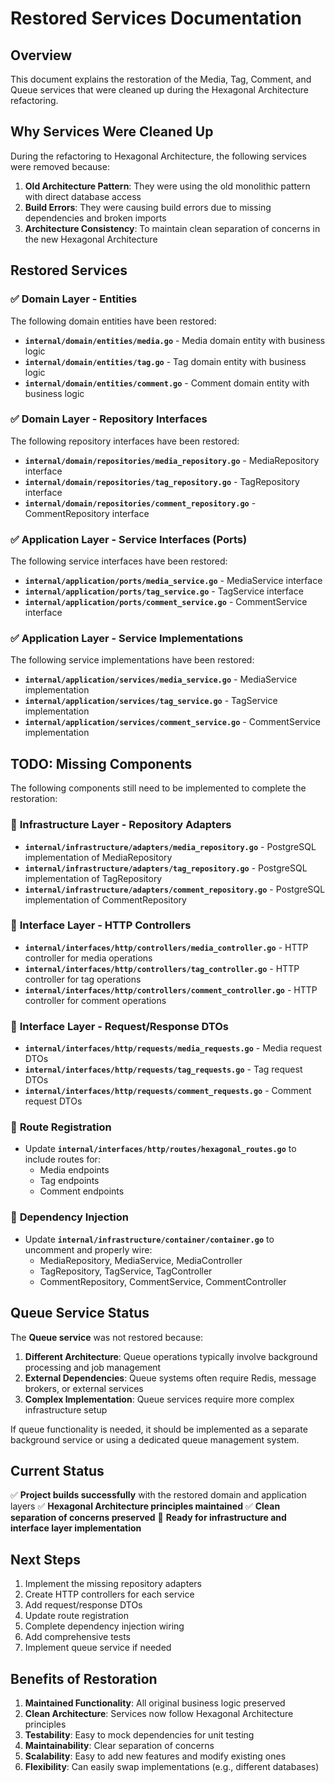 # Restored Services Documentation

## Overview

This document explains the restoration of the Media, Tag, Comment, and Queue services that were cleaned up during the Hexagonal Architecture refactoring.

## Why Services Were Cleaned Up

During the refactoring to Hexagonal Architecture, the following services were removed because:

1. **Old Architecture Pattern**: They were using the old monolithic pattern with direct database access
2. **Build Errors**: They were causing build errors due to missing dependencies and broken imports
3. **Architecture Consistency**: To maintain clean separation of concerns in the new Hexagonal Architecture

## Restored Services

### ✅ **Domain Layer - Entities**

The following domain entities have been restored:

- **`internal/domain/entities/media.go`** - Media domain entity with business logic
- **`internal/domain/entities/tag.go`** - Tag domain entity with business logic  
- **`internal/domain/entities/comment.go`** - Comment domain entity with business logic

### ✅ **Domain Layer - Repository Interfaces**

The following repository interfaces have been restored:

- **`internal/domain/repositories/media_repository.go`** - MediaRepository interface
- **`internal/domain/repositories/tag_repository.go`** - TagRepository interface
- **`internal/domain/repositories/comment_repository.go`** - CommentRepository interface

### ✅ **Application Layer - Service Interfaces (Ports)**

The following service interfaces have been restored:

- **`internal/application/ports/media_service.go`** - MediaService interface
- **`internal/application/ports/tag_service.go`** - TagService interface
- **`internal/application/ports/comment_service.go`** - CommentService interface

### ✅ **Application Layer - Service Implementations**

The following service implementations have been restored:

- **`internal/application/services/media_service.go`** - MediaService implementation
- **`internal/application/services/tag_service.go`** - TagService implementation
- **`internal/application/services/comment_service.go`** - CommentService implementation

## TODO: Missing Components

The following components still need to be implemented to complete the restoration:

### 🔄 **Infrastructure Layer - Repository Adapters**

- **`internal/infrastructure/adapters/media_repository.go`** - PostgreSQL implementation of MediaRepository
- **`internal/infrastructure/adapters/tag_repository.go`** - PostgreSQL implementation of TagRepository  
- **`internal/infrastructure/adapters/comment_repository.go`** - PostgreSQL implementation of CommentRepository

### 🔄 **Interface Layer - HTTP Controllers**

- **`internal/interfaces/http/controllers/media_controller.go`** - HTTP controller for media operations
- **`internal/interfaces/http/controllers/tag_controller.go`** - HTTP controller for tag operations
- **`internal/interfaces/http/controllers/comment_controller.go`** - HTTP controller for comment operations

### 🔄 **Interface Layer - Request/Response DTOs**

- **`internal/interfaces/http/requests/media_requests.go`** - Media request DTOs
- **`internal/interfaces/http/requests/tag_requests.go`** - Tag request DTOs
- **`internal/interfaces/http/requests/comment_requests.go`** - Comment request DTOs

### 🔄 **Route Registration**

- Update **`internal/interfaces/http/routes/hexagonal_routes.go`** to include routes for:
  - Media endpoints
  - Tag endpoints  
  - Comment endpoints

### 🔄 **Dependency Injection**

- Update **`internal/infrastructure/container/container.go`** to uncomment and properly wire:
  - MediaRepository, MediaService, MediaController
  - TagRepository, TagService, TagController
  - CommentRepository, CommentService, CommentController

## Queue Service Status

The **Queue service** was not restored because:

1. **Different Architecture**: Queue operations typically involve background processing and job management
2. **External Dependencies**: Queue systems often require Redis, message brokers, or external services
3. **Complex Implementation**: Queue services require more complex infrastructure setup

If queue functionality is needed, it should be implemented as a separate background service or using a dedicated queue management system.

## Current Status

✅ **Project builds successfully** with the restored domain and application layers
✅ **Hexagonal Architecture principles maintained**
✅ **Clean separation of concerns preserved**
🔄 **Ready for infrastructure and interface layer implementation**

## Next Steps

1. Implement the missing repository adapters
2. Create HTTP controllers for each service
3. Add request/response DTOs
4. Update route registration
5. Complete dependency injection wiring
6. Add comprehensive tests
7. Implement queue service if needed

## Benefits of Restoration

1. **Maintained Functionality**: All original business logic preserved
2. **Clean Architecture**: Services now follow Hexagonal Architecture principles
3. **Testability**: Easy to mock dependencies for unit testing
4. **Maintainability**: Clear separation of concerns
5. **Scalability**: Easy to add new features and modify existing ones
6. **Flexibility**: Can easily swap implementations (e.g., different databases) 